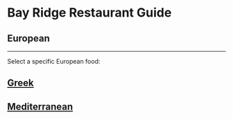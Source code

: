 # Bay Ridge Restaurant Guide
## European 
---
Select a specific European food:
## [Greek](../european/greek.md)

## [Mediterranean](../european/mediterranean.md)